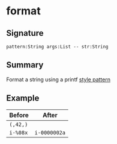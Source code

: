 
# format

## Signature

`pattern:String args:List -- str:String`

## Summary

Format a string using a printf [style pattern]

[style pattern]: https://docs.oracle.com/javase/8/docs/api/java/util/Formatter.html

## Example

| **Before**      | **After**    |
|-----------------|--------------|
| `(,42,)`        |              |
| `i-%08x`        | `i-0000002a` |

